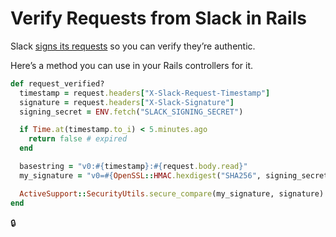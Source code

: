 # Verify Requests from Slack in Rails

Slack [signs its requests](https://api.slack.com/docs/verifying-requests-from-slack) so you can verify they’re authentic.

Here’s a method you can use in your Rails controllers for it.

```ruby
def request_verified?
  timestamp = request.headers["X-Slack-Request-Timestamp"]
  signature = request.headers["X-Slack-Signature"]
  signing_secret = ENV.fetch("SLACK_SIGNING_SECRET")

  if Time.at(timestamp.to_i) < 5.minutes.ago
    return false # expired
  end

  basestring = "v0:#{timestamp}:#{request.body.read}"
  my_signature = "v0=#{OpenSSL::HMAC.hexdigest("SHA256", signing_secret, basestring)}"

  ActiveSupport::SecurityUtils.secure_compare(my_signature, signature)
end
```

:lock:
